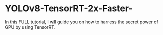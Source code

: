 # YOLOv8-TensorRT-2x-Faster-
In this FULL tutorial, I will guide you on how to harness the secret power of GPU by using TensorRT.
